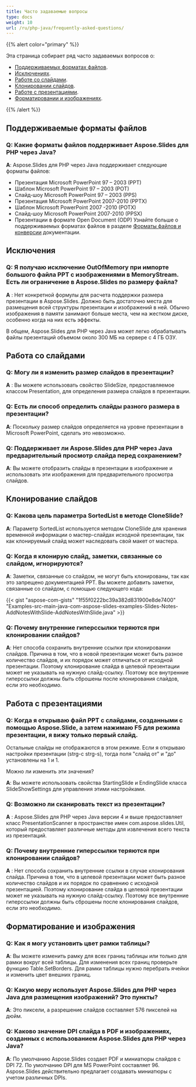 ```yaml
---
title: Часто задаваемые вопросы
type: docs
weight: 10
url: /ru/php-java/frequently-asked-questions/
---
```


{{% alert color="primary" %}} 

Эта страница собирает ряд часто задаваемых вопросов о:

- [Поддерживаемых форматах файлов](/slides/ru/php-java/frequently-asked-questions/).
- [Исключениях](/slides/ru/php-java/frequently-asked-questions/).
- [Работе со слайдами](/slides/ru/php-java/frequently-asked-questions/).
- [Клонировании слайдов](/slides/ru/php-java/frequently-asked-questions/).
- [Работе с презентациями](/slides/ru/php-java/frequently-asked-questions/).
- [Форматировании и изображениях](/slides/ru/php-java/frequently-asked-questions/).

{{% /alert %}} 
## **Поддерживаемые форматы файлов**
### **Q: Какие форматы файлов поддерживает Aspose.Slides для PHP через Java?**
**A**: Aspose.Slides для PHP через Java поддерживает следующие форматы файлов:

- Презентация Microsoft PowerPoint 97 – 2003 (PPT)
- Шаблон Microsoft PowerPoint 97 – 2003 (POT)
- Слайд-шоу Microsoft PowerPoint 97 – 2003 (PPS)
- Презентация Microsoft PowerPoint 2007-2010 (PPTX)
- Шаблон Microsoft PowerPoint 2007 -2010 (POTX)
- Слайд-шоу Microsoft PowerPoint 2007-2010 (PPSX)
- Презентации в формате Open Document (ODP)
  Узнайте больше о поддерживаемых форматах файлов в разделе [Форматы файлов и конверсии](/slides/ru/php-java/file-formats-and-conversions/) документации.
## **Исключения**
### **Q: Я получаю исключение OutOfMemory при импорте большого файла PPT с изображениями в MemoryStream. Есть ли ограничение в Aspose.Slides по размеру файла?**
**A** : Нет конкретной формулы для расчета поддержки размера презентации в Aspose.Slides. Должно быть достаточно места для размещения всей структуры презентации и изображений в ней. Обычно изображения в памяти занимают больше места, чем на жестком диске, особенно когда на них есть эффекты.

В общем, Aspose.Slides для PHP через Java может легко обрабатывать файлы презентаций объемом около 300 МБ на сервере с 4 ГБ ОЗУ.
## **Работа со слайдами**
### **Q: Могу ли я изменить размер слайдов в презентации?**
**A** : Вы можете использовать свойство SlideSize, предоставляемое классом Presentation, для определения размера слайдов в презентации.
### **Q: Есть ли способ определить слайды разного размера в презентации?**
**A**: Поскольку размер слайдов определяется на уровне презентации в Microsoft PowerPoint, сделать это невозможно.
### **Q: Поддерживает ли Aspose.Slides для PHP через Java предварительный просмотр слайда перед сохранением?**
**A**: Вы можете отобразить слайды в презентации в изображение и использовать эти изображения для предварительного просмотра слайдов.
## **Клонирование слайдов**
### **Q: Какова цель параметра SortedList в методе CloneSlide?**
**A**: Параметр SortedList используется методом CloneSlide для хранения временной информации о мастер-слайдах исходной презентации, так как клонируемый слайд может наследовать свой макет от мастера.
### **Q: Когда я клонирую слайд, заметки, связанные со слайдом, игнорируются?**
**A**: Заметки, связанные со слайдом, не могут быть клонированы, так как это запрещено документацией PPT. Вы можете добавить заметки, связанные со слайдом, с помощью следующего кода:

{{< gist "aspose-com-gists" "1f55f0222bc39a382d831900e8de7400" "Examples-src-main-java-com-aspose-slides-examples-Slides-Notes-AddNotesWithSlide-AddNotesWithSlide.java" >}}
### **Q: Почему внутренние гиперссылки теряются при клонировании слайдов?**
**A**: Нет способа сохранить внутренние ссылки при клонировании слайдов. Причина в том, что в новой презентации может быть разное количество слайдов, и их порядок может отличаться от исходной презентации. Поэтому клонирование слайда в целевой презентации может не указывать на нужную слайд-ссылку. Поэтому все внутренние гиперссылки должны быть сброшены после клонирования слайдов, если это необходимо.
## **Работа с презентациями**
### **Q: Когда я открываю файл PPT с слайдами, созданными с помощью Aspose.Slide, а затем нажимаю F5 для режима презентации, я вижу только первый слайд.**
Остальные слайды не отображаются в этом режиме. Если я открываю настройки презентации (strg-c strg-s), тогда поля "слайд от" и "до" установлены на 1 и 1.

Можно ли изменить эти значения?

**A**: Вы можете использовать свойства StartingSlide и EndingSlide класса SlideShowSettings для управления этими настройками.
### **Q: Возможно ли сканировать текст из презентации?**
**A** : Aspose.Slides для PHP через Java версии 4 и выше предоставляет класс PresentationScanner в пространстве имен com.aspose.slides.Util, который предоставляет различные методы для извлечения всего текста из презентаций.
### **Q: Почему внутренние гиперссылки теряются при клонировании слайдов?**
**A** : Нет способа сохранить внутренние ссылки в случае клонирования слайда. Причина в том, что в целевой презентации может быть разное количество слайдов и их порядок по сравнению с исходной презентацией. Поэтому клонирование слайда в целевой презентации может не указывать на нужную слайд-ссылку. Поэтому все внутренние гиперссылки должны быть сброшены после клонирования слайдов, если это необходимо.
## **Форматирование и изображения**
### **Q: Как я могу установить цвет рамки таблицы?**
**A**: Вы можете изменить рамку для всех границ таблицы или только для рамки вокруг всей таблицы. Для изменения всех границ проверьте функцию Table.SetBorders. Для рамки таблицы нужно перебрать ячейки и изменить цвет внешних границ.
### **Q: Какую меру использует Aspose.Slides для PHP через Java для размещения изображений? Это пункты?**
**A**: Это пиксели, а разрешение слайдов составляет 576 пикселей на дюйм.
### **Q: Каково значение DPI слайда в PDF и изображениях, созданных с использованием Aspose.Slides для PHP через Java?**
**A**: По умолчанию Aspose.Slides создает PDF и миниатюры слайдов с DPI 72. По умолчанию DPI для MS PowerPoint составляет 96. Aspose.Slides действительно предлагает создавать миниатюры с учетом различных DPIs.